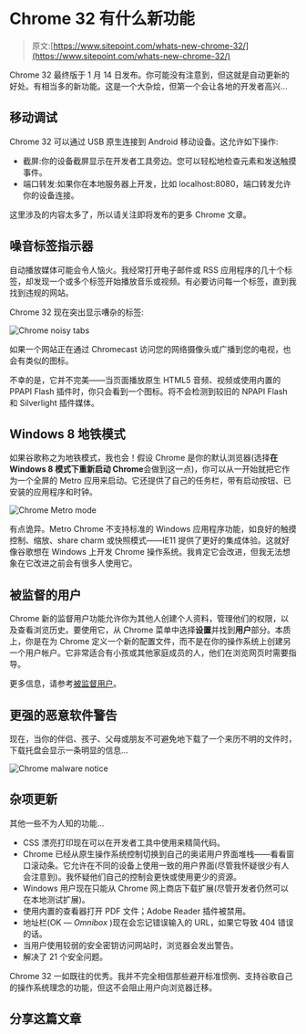 # Chrome 32 有什么新功能

> 原文:[https://www.sitepoint.com/whats-new-chrome-32/](https://www.sitepoint.com/whats-new-chrome-32/)

Chrome 32 最终版于 1 月 14 日发布。你可能没有注意到，但这就是自动更新的好处。有相当多的新功能。这是一个大杂烩，但第一个会让各地的开发者高兴…

## 移动调试

Chrome 32 可以通过 USB 原生连接到 Android 移动设备。这允许如下操作:

*   截屏:你的设备截屏显示在开发者工具旁边。您可以轻松地检查元素和发送触摸事件。
*   端口转发:如果你在本地服务器上开发，比如 localhost:8080，端口转发允许你的设备连接。

这里涉及的内容太多了，所以请关注即将发布的更多 Chrome 文章。

## 噪音标签指示器

自动播放媒体可能会令人恼火。我经常打开电子邮件或 RSS 应用程序的几十个标签，却发现一个或多个标签开始播放音乐或视频。有必要访问每一个标签，直到我找到违规的网站。

Chrome 32 现在突出显示嘈杂的标签:

![Chrome noisy tabs](../Images/a1307f742dcea85878184f722bddefd6.png)

如果一个网站正在通过 Chromecast 访问您的网络摄像头或广播到您的电视，也会有类似的图标。

不幸的是，它并不完美——当页面播放原生 HTML5 音频、视频或使用内置的 PPAPI Flash 插件时，你只会看到一个图标。将不会检测到较旧的 NPAPI Flash 和 Silverlight 插件媒体。

## Windows 8 地铁模式

如果谷歌称之为地铁模式，我也会！假设 Chrome 是你的默认浏览器(选择**在 Windows 8 模式下重新启动 Chrome**会做到这一点)，你可以从一开始就把它作为一个全屏的 Metro 应用来启动。它还提供了自己的任务栏，带有启动按钮、已安装的应用程序和时钟。

![Chrome Metro mode](../Images/13369d424dfd5b354dad54f8ffafc43a.png)

有点诡异。Metro Chrome 不支持标准的 Windows 应用程序功能，如良好的触摸控制、缩放、share charm 或快照模式——IE11 提供了更好的集成体验。这就好像谷歌想在 Windows 上开发 Chrome 操作系统。我肯定它会改进，但我无法想象在它改进之前会有很多人使用它。

## 被监督的用户

Chrome 新的监督用户功能允许你为其他人创建个人资料，管理他们的权限，以及查看浏览历史。要使用它，从 Chrome 菜单中选择**设置**并找到**用户**部分。本质上，你是在为 Chrome 定义一个新的配置文件，而不是在你的操作系统上创建另一个用户帐户。它非常适合有小孩或其他家庭成员的人，他们在浏览网页时需要指导。

更多信息，请参考[被监督用户](https://support.google.com/chrome/answer/3463947?p=ui_supervised_users&rd=1)。

## 更强的恶意软件警告

现在，当你的伴侣、孩子、父母或朋友不可避免地下载了一个来历不明的文件时，下载托盘会显示一条明显的信息…

![Chrome malware notice](../Images/8059bd221ce8eb2bdd2979f835c99e23.png)

## 杂项更新

其他一些不为人知的功能…

*   CSS 漂亮打印现在可以在开发者工具中使用来精简代码。
*   Chrome 已经从原生操作系统控制切换到自己的奥诺用户界面堆栈——看看窗口滚动条。它允许在不同的设备上使用一致的用户界面(尽管我怀疑很少有人会注意到)。我怀疑他们自己的控制会更快或使用更少的资源。
*   Windows 用户现在只能从 Chrome 网上商店下载扩展(尽管开发者仍然可以在本地测试扩展)。
*   使用内置的查看器打开 PDF 文件；Adobe Reader 插件被禁用。
*   地址栏(OK — *Omnibox* )现在会忘记错误输入的 URL，如果它导致 404 错误的话。
*   当用户使用较弱的安全密钥访问网站时，浏览器会发出警告。
*   解决了 21 个安全问题。

Chrome 32 一如既往的优秀。我并不完全相信那些避开标准惯例、支持谷歌自己的操作系统理念的功能，但这不会阻止用户向浏览器迁移。

## 分享这篇文章